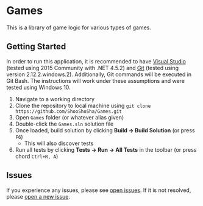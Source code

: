 # Games

This is a library of game logic for various types of games.

## Getting Started

In order to run this application, it is recommended to have [Visual Studio](https://www.visualstudio.com/downloads/) (tested using 2015 Community with .NET 4.5.2) and [Git](https://git-scm.com/downloads) (tested using version 2.12.2.windows.2). Additionally, Git commands will be executed in Git Bash. The instructions will work under these assumptions and were tested using Windows 10.

1. Navigate to a working directory
1. Clone the repository to local machine using `git clone https://github.com/ShooShoSha/Games.git`
1. Open `Games` folder (or whatever alias given)
1. Double-click the `Games.sln` solution file
1. Once loaded, build solution by clicking **Build -> Build Solution** (or press `F6`)
    * This will also discover tests
1. Run all tests by clicking **Tests -> Run -> All Tests** in the toolbar (or press chord `Ctrl+R, A`)

## Issues

If you experience any issues, please see [open issues](https://github.com/ShooShoSha/Games/issues). If it is not resolved, please [open a new issue](https://github.com/ShooShoSha/Games/issues/new).
